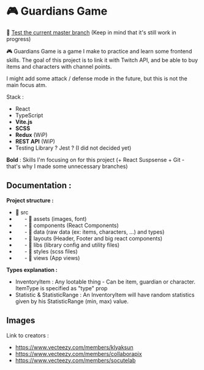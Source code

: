 # 🎮 Guardians Game

🔗 [Test the current master branch](https://guardian-game-9t5m1h754-maxthizeau.vercel.app/)
(Keep in mind that it's still work in progress)

🎮 Guardians Game is a game I make to practice and learn some frontend skills.
The goal of this project is to link it with Twitch API, and be able to buy items and characters with channel points.

I might add some attack / defense mode in the future, but this is not the main focus atm.

Stack :

- React
- TypeScript
- **Vite.js**
- **SCSS**
- **Redux** (WiP)
- **REST API** (WiP)
- Testing Library ? Jest ? (I did not decided yet)

**Bold** : Skills I'm focusing on for this project (+ React Suspsense + Git - that's why I made some unnecessary branches)

## Documentation :

**Project structure :**

- 📁 src
- &nbsp;&nbsp;&nbsp;&nbsp;&nbsp;&nbsp;- 📁 assets (images, font)
- &nbsp;&nbsp;&nbsp;&nbsp;&nbsp;&nbsp;- 📁 components (React Components)
- &nbsp;&nbsp;&nbsp;&nbsp;&nbsp;&nbsp;- 📁 data (raw data (ex: items, characters, ...) and types)
- &nbsp;&nbsp;&nbsp;&nbsp;&nbsp;&nbsp;- 📁 layouts (Header, Footer and big react components)
- &nbsp;&nbsp;&nbsp;&nbsp;&nbsp;&nbsp;- 📁 libs (library config and utility files)
- &nbsp;&nbsp;&nbsp;&nbsp;&nbsp;&nbsp;- 📁 styles (scss files)
- &nbsp;&nbsp;&nbsp;&nbsp;&nbsp;&nbsp;- 📁 views (App views)

**Types explanation :**

- InventoryItem : Any lootable thing - Can be item, guardian or character. ItemType is specified as "type" prop
- Statistic & StatisticRange : An InventoryItem will have random statistics given by his StatisticRange (min, max) value.

## Images

Link to creators :

- https://www.vecteezy.com/members/klyaksun
- https://www.vecteezy.com/members/collaborapix
- https://www.vecteezy.com/members/socutelab
